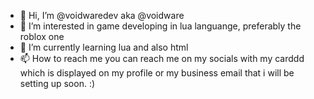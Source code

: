 - 👋 Hi, I’m @voidwaredev aka @voidware
- 👀 I’m interested in game developing in lua languange, preferably the roblox one
- 🌱 I’m currently learning lua and also html
- 📫 How to reach me you can reach me on my socials with my carddd which is displayed on my profile or my business email that i will be setting up soon. :)

<!---
voidwaredev/voidwaredev is a ✨ special ✨ repository because its `README.md` (this file) appears on your GitHub profile.
You can click the Preview link to take a look at your changes.
--->
